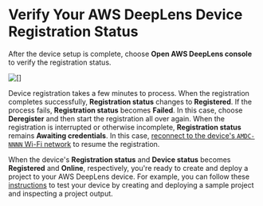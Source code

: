 # Verify Your AWS DeepLens Device Registration Status<a name="deeplens-getting-started-verify-connection"></a>

After the device setup is complete, choose **Open AWS DeepLens console** to verify the registration status\.

![\[\]](http://docs.aws.amazon.com/deeplens/latest/dg/images/deeplens-device-setup-complete.png)

Device registration takes a few minutes to process\. When the registration completes successfully, **Registration status** changes to **Registered**\. If the process fails, **Registration status** becomes **Failed**\. In this case, choose **Deregister** and then start the registration all over again\. When the registration is interrupted or otherwise incomplete, **Registration status** remains **Awaiting credentials**\. In this case, [reconnect to the device's `AMDC-NNNN` Wi\-Fi network](deeplens-getting-started-connect.md) to resume the registration\.

When the device's **Registration status** and **Device status** becomes **Registered** and **Online**, respectively, you're ready to create and deploy a project to your AWS DeepLens device\. For example, you can follow these [instructions](deeplens-test-using-device.md) to test your device by creating and deploying a sample project and inspecting a project output\.